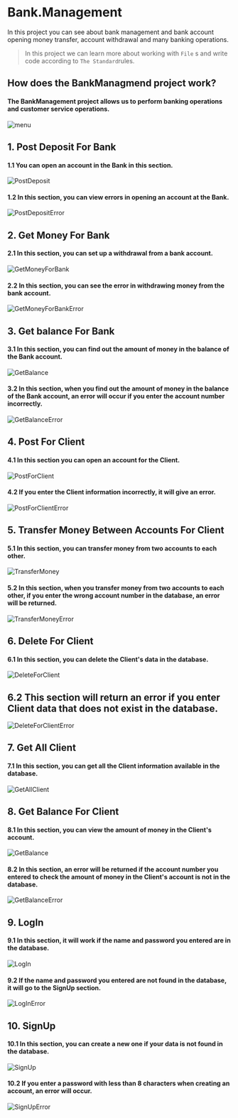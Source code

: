 # Bank.Management
In this project you can see about bank management and bank account opening money transfer, account withdrawal and many banking operations.
> In this project we can learn more about working with ``File`` s and 
write code according to ``The Standard``rules.

## How does the BankManagmend project work?
#### The BankManagement project allows us to perform banking operations and customer service operations.

![menu](Bank.Management.Console/Document/MENU.png)

## 1. Post Deposit For Bank
#### 1.1 You can open an account in the Bank in this section.

![PostDeposit](Bank.Management.Console/Document/Post-Deposit.gif)

#### 1.2 In this section, you can view errors in opening an account at the Bank.

![PostDepositError](Bank.Management.Console/Document/Post-Deposit-Error.gif)

## 2. Get Money For Bank
#### 2.1 In this section, you can set up a withdrawal from a bank account.

![GetMoneyForBank](Bank.Management.Console/Document/Get-Money-For-Bank.gif)

#### 2.2 In this section, you can see the error in withdrawing money from the bank account.

![GetMoneyForBankError](Bank.Management.Console/Document/Get-Money-For-Bank-Error.gif)

## 3. Get balance For Bank

#### 3.1 In this section, you can find out the amount of money in the balance of the Bank account.

![GetBalance](Bank.Management.Console/Document/Get-Balance.gif)

#### 3.2 In this section, when you find out the amount of money in the balance of the Bank account, an error will occur if you enter the account number incorrectly.

![GetBalanceError](Bank.Management.Console/Document/Get-Balance-Error.gif)

## 4. Post For Client

#### 4.1 In this section you can open an account for the Client.

![PostForClient](Bank.Management.Console/Document/Post-For-Client.gif)

#### 4.2 If you enter the Client information incorrectly, it will give an error.

![PostForClientError](Bank.Management.Console/Document/Post-For-Client-Error.gif)

## 5. Transfer Money Between Accounts For Client

#### 5.1 In this section, you can transfer money from two accounts to each other.

![TransferMoney](Bank.Management.Console/Document/Transfer_money.gif)

#### 5.2 In this section, when you transfer money from two accounts to each other, if you enter the wrong account number in the database, an error will be returned.

![TransferMoneyError](Bank.Management.Console/Document/Transfer-money-Error.gif)

## 6. Delete For Client

#### 6.1 In this section, you can delete the Client's data in the database.

![DeleteForClient](Bank.Management.Console/Document/Delete-For-Client.gif)

## 6.2 This section will return an error if you enter Client data that does not exist in the database.

![DeleteForClientError](Bank.Management.Console/Document/Delete-For-Client-Error.gif)

## 7. Get All Client

#### 7.1 In this section, you can get all the Client information available in the database.

![GetAllClient](Bank.Management.Console/Document/Get-All-Client.gif)

## 8. Get Balance For Client

#### 8.1 In this section, you can view the amount of money in the Client's account.

![GetBalance](Bank.Management.Console/Document/Get-Balance-Client.gif)

#### 8.2 In this section, an error will be returned if the account number you entered to check the amount of money in the Client's account is not in the database.

![GetBalanceError](Bank.Management.Console/Document/Get-Balance-Error.gif)

## 9. LogIn 
#### 9.1 In this section, it will work if the name and password you entered are in the database.

![LogIn](Bank.Management.Console/Document/LogIn.gif)

#### 9.2 If the name and password you entered are not found in the database, it will go to the SignUp section.

![LogInError](Bank.Management.Console/Document/LogIn-Error.gif)

## 10. SignUp

#### 10.1 In this section, you can create a new one if your data is not found in the database.

![SignUp](Bank.Management.Console/Document/SignUp.gif)

#### 10.2 If you enter a password with less than 8 characters when creating an account, an error will occur.

![SignUpError](Bank.Management.Console/Document/SignUp-Error.gif)